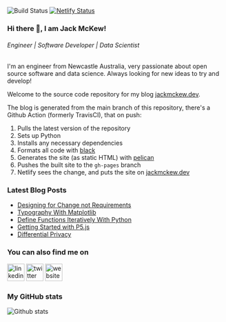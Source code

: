 ![Build Status](https://github.com/JackMcKew/jackmckew.dev/workflows/Build%20and%20Publish%20Site/badge.svg) [![Netlify Status](https://api.netlify.com/api/v1/badges/f34d68b4-c1f0-457c-9274-cfa435a8958b/deploy-status)](https://app.netlify.com/sites/nifty-engelbart-ce3324/deploys)

### Hi there 👋, I am Jack McKew!
###### *Engineer | Software Developer | Data Scientist*

I'm an engineer from Newcastle Australia, very passionate about open source software and data science. Always looking for new ideas to try and develop!

Welcome to the source code repository for my blog [jackmckew.dev](https://jackmckew.dev).

The blog is generated from the main branch of this repository, there's a Github Action (formerly TravisCI), that on push:

1. Pulls the latest version of the repository
2. Sets up Python
3. Installs any necessary dependencies
4. Formats all code with [black](https://github.com/psf/black)
5. Generates the site (as static HTML) with [pelican](https://blog.getpelican.com/)
6. Pushes the built site to the `gh-pages` branch
7. Netlify sees the change, and puts the site on [jackmckew.dev](https://jackmckew.dev)

### Latest Blog Posts

<!-- BLOG-POST-LIST:START -->
- [Designing for Change not Requirements](https://jackmckew.dev/designing-for-change-not-requirements.html)
- [Typography With Matplotlib](https://jackmckew.dev/typography-with-matplotlib.html)
- [Define Functions Iteratively With Python](https://jackmckew.dev/define-functions-iteratively-with-python.html)
- [Getting Started with P5.js](https://jackmckew.dev/getting-started-with-p5js.html)
- [Differential Privacy](https://jackmckew.dev/differential-privacy.html)
<!-- BLOG-POST-LIST:END -->

### You can also find me on
[<img src='https://cdn.jsdelivr.net/npm/simple-icons@3.0.1/icons/linkedin.svg' alt='linkedin' height='40'>](https://www.linkedin.com/in/jack-mckew/) [<img src='https://cdn.jsdelivr.net/npm/simple-icons@3.0.1/icons/twitter.svg' alt='twitter' height='40'>](https://twitter.com/Jac_McQ)  [<img src='https://cdn.jsdelivr.net/npm/simple-icons@3.0.1/icons/icloud.svg' alt='website' height='40'>](https://jackmckew.dev/)  

### My GitHub stats
![Github stats](https://github-readme-stats.vercel.app/api?username=jackmckew&show_icons=true)
